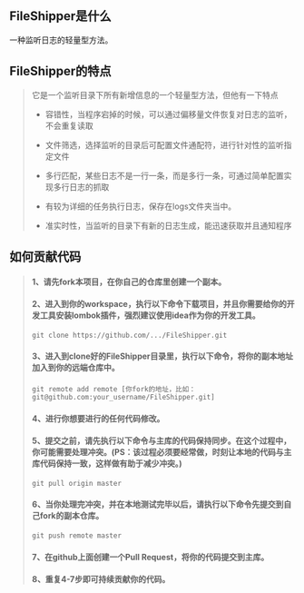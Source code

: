 ## FileShipper是什么
一种监听日志的轻量型方法。
## FileShipper的特点
>它是一个监听目录下所有新增信息的一个轻量型方法，但他有一下特点
>* 容错性，当程序宕掉的时候，可以通过偏移量文件恢复对日志的监听，不会重复读取
>* 文件筛选，选择监听的目录后可配置文件通配符，进行针对性的监听指定文件
>* 多行匹配，某些日志不是一行一条，而是多行一条，可通过简单配置实现多行日志的抓取
>* 有较为详细的任务执行日志，保存在logs文件夹当中。
>
>* 准实时性，当监听的目录下有新的日志生成，能迅速获取并且通知程序

## 如何贡献代码

 > #### 1、请先fork本项目，在你自己的仓库里创建一个副本。
 > 
 > #### 2、进入到你的workspace，执行以下命令下载项目，并且你需要给你的开发工具安装lombok插件，强烈建议使用idea作为你的开发工具。
 > 
 > ```
 > git clone https://github.com/.../FileShipper.git
 > ```
 > 
 > #### 3、进入到clone好的FileShipper目录里，执行以下命令，将你的副本地址加入到你的远端仓库中。
 > 
 > ```
 > git remote add remote [你fork的地址，比如：git@github.com:your_username/FileShipper.git]
 > ```
 > 
 > #### 4、进行你想要进行的任何代码修改。
 > 
 > #### 5、提交之前，请先执行以下命令与主库的代码保持同步。在这个过程中，你可能需要处理冲突。(PS：该过程必须要经常做，时刻让本地的代码与主库代码保持一致，这样做有助于减少冲突。)
 > 
 > ```
 > git pull origin master
 > ```
 > 
 > #### 6、当你处理完冲突，并在本地测试完毕以后，请执行以下命令先提交到自己fork的副本仓库。
 > 
 > ```
 > git push remote master
 > ```
 > 
 > #### 7、在github上面创建一个Pull Request，将你的代码提交到主库。
 >
 > #### 8、重复4-7步即可持续贡献你的代码。
